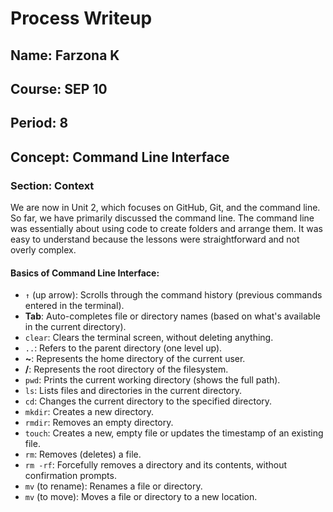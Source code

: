 # Process Writeup

## Name: Farzona K 
## Course: SEP 10
## Period: 8
## Concept: Command Line Interface

### Section: Context 
We are now in Unit 2, which focuses on GitHub, Git, and the command line. So far, we have primarily discussed the command line. The command line was essentially about using code to create folders and arrange them. It was easy to understand because the lessons were straightforward and not overly complex. 

#### Basics of Command Line Interface:
* `↑` (up arrow): Scrolls through the command history (previous commands entered in the terminal).
* **Tab**: Auto-completes file or directory names (based on what's available in the current directory).
* `clear`: Clears the terminal screen, without deleting anything.
* `..`: Refers to the parent directory (one level up).
* **~**: Represents the home directory of the current user.
* **/**: Represents the root directory of the filesystem.
* `pwd`: Prints the current working directory (shows the full path).
* `ls`: Lists files and directories in the current directory.
* `cd`: Changes the current directory to the specified directory.
* `mkdir`: Creates a new directory.
* `rmdir`: Removes an empty directory.
* `touch`: Creates a new, empty file or updates the timestamp of an existing file.
* `rm`: Removes (deletes) a file.
* `rm -rf`: Forcefully removes a directory and its contents, without confirmation prompts.
* `mv` (to rename): Renames a file or directory.
* `mv` (to move): Moves a file or directory to a new location.
